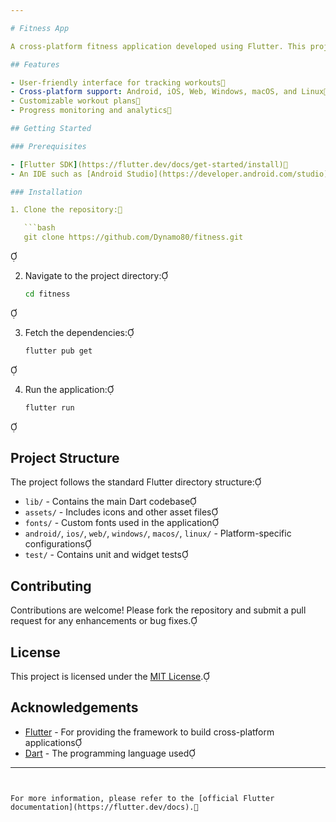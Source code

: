 ```yaml
---

# Fitness App

A cross-platform fitness application developed using Flutter. This project aims to provide users with tools to track workouts, monitor progress, and maintain a healthy lifestyle.

## Features

- User-friendly interface for tracking workouts
- Cross-platform support: Android, iOS, Web, Windows, macOS, and Linux
- Customizable workout plans
- Progress monitoring and analytics

## Getting Started

### Prerequisites

- [Flutter SDK](https://flutter.dev/docs/get-started/install)
- An IDE such as [Android Studio](https://developer.android.com/studio) or [Visual Studio Code](https://code.visualstudio.com/) with Flutter and Dart plugins

### Installation

1. Clone the repository:

   ```bash
   git clone https://github.com/Dynamo80/fitness.git
   ```


2. Navigate to the project directory:

   ```bash
   cd fitness
   ```


3. Fetch the dependencies:

   ```bash
   flutter pub get
   ```


4. Run the application:

   ```bash
   flutter run
   ```


## Project Structure

The project follows the standard Flutter directory structure:

- `lib/` - Contains the main Dart codebase
- `assets/` - Includes icons and other asset files
- `fonts/` - Custom fonts used in the application
- `android/`, `ios/`, `web/`, `windows/`, `macos/`, `linux/` - Platform-specific configurations
- `test/` - Contains unit and widget tests

## Contributing

Contributions are welcome! Please fork the repository and submit a pull request for any enhancements or bug fixes.

## License

This project is licensed under the [MIT License](LICENSE).

## Acknowledgements

- [Flutter](https://flutter.dev/) - For providing the framework to build cross-platform applications
- [Dart](https://dart.dev/) - The programming language used

---
```


For more information, please refer to the [official Flutter documentation](https://flutter.dev/docs). 

